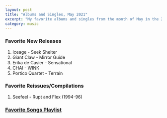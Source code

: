 ```yaml
---
layout: post
title: "Albums and Singles, May 2021"
excerpt: "My favorite albums and singles from the month of May in the 2021st year. "
category: music
---
```


### Favorite New Releases
1. Iceage - Seek Shelter
2. Giant Claw - Mirror Guide
3. Erika de Casier - Sensational
4. CHAI - WINK
5. Portico Quartet - Terrain

### Favorite Reissues/Compilations
1. Seefeel - Rupt and Flex (1994-96)

### <a href="https://open.spotify.com/playlist/16OCOPqYzr8UThtSLM3KKM" target="_blank" rel="noopener">Favorite Songs Playlist</a>
